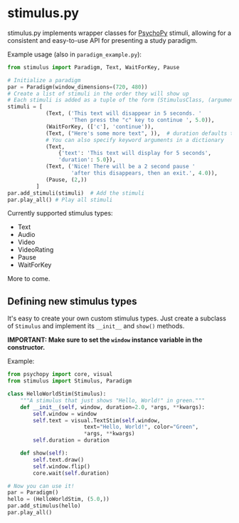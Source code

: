 # stimulus.py 

stimulus.py implements wrapper classes for [PsychoPy](http://www.psychopy.org/) stimuli, allowing for a consistent and easy-to-use API for presenting a study paradigm.


Example usage (also in `paradigm_example.py`):

```python
from stimulus import Paradigm, Text, WaitForKey, Pause    

# Initialize a paradigm
par = Paradigm(window_dimensions=(720, 480))
# Create a list of stimuli in the order they will show up
# Each stimuli is added as a tuple of the form (StimulusClass, (arguments))
stimuli = [
            (Text, ('This text will disappear in 5 seconds. '
                    'Then press the "c" key to continue ', 5.0)),
            (WaitForKey, (['c'], 'continue')),
            (Text, ("Here's some more text", )),  # duration defaults to 2 sec
            # You can also specify keyword arguments in a dictionary
            (Text, 
                {'text': 'This text will display for 5 seconds',
                'duration': 5.0}),
            (Text, ('Nice! There will be a 2 second pause '
                    'after this disappears, then an exit.', 4.0)),
            (Pause, (2,))
         ]
par.add_stimuli(stimuli)  # Add the stimuli
par.play_all() # Play all stimuli
```

Currently supported stimulus types: 
* Text
* Audio
* Video
* VideoRating
* Pause
* WaitForKey

More to come. 

## Defining new stimulus types
It's easy to create your own custom stimulus types. Just create a subclass of `Stimulus` and implement its `__init__` and `show()` methods. 

**IMPORTANT: Make sure to set the `window` instance variable in the constructor.**

Example:

```python
from psychopy import core, visual
from stimulus import Stimulus, Paradigm

class HelloWorldStim(Stimulus):
    """A stimulus that just shows "Hello, World!" in green."""
    def __init__(self, window, duration=2.0, *args, **kwargs):
        self.window = window
        self.text = visual.TextStim(self.window, 
                        text="Hello, World!", color="Green",
                        *args, **kwargs)
        self.duration = duration

    def show(self):
        self.text.draw()
        self.window.flip()
        core.wait(self.duration)

# Now you can use it!
par = Paradigm()
hello = (HelloWorldStim, (5.0,))
par.add_stimulus(hello)
par.play_all()
```
